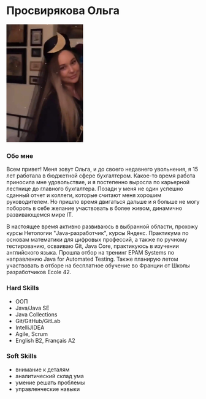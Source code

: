 # Просвирякова Ольга
<img src="img/whoosh.png" width="200">

### Обо мне
Всем привет! Меня зовут Ольга, и до своего недавнего увольнения, я 15 лет работала в бюджетной сфере бухгалтером. Какое-то время работа приносила мне удовольствие, и я постепенно выросла по карьерной лестнице до главного бухгалтера. Позади у меня не один успешно сданный отчет и коллеги, которые считают меня хорошим руководителем. Но пришло время двигаться дальше и я больше не могу побороть в себе желание участвовать в более живом, динамично развивающемся мире IT.

В настоящее время активно развиваюсь в выбранной области, прохожу курсы Нетологии "Java-разработчик", курсы Яндекс. Практикума по основам математики для цифровых профессий, а также по ручному тестированию, осваиваю Git, Java Core, практикуюсь в изучении английского языка. Прошла отбор на тренинг EPAM Systems по направлению Java for Automated Testing. Также планирую летом участвовать в отборе на бесплатное обучение во Франции от Школы разработчиков Ecole 42.

### Hard Skills
- ООП
- Java/Java SE
- Java Collections
- Git/GitHub/GitLab
- IntelliJIDEA
- Agile, Scrum
- English B2, Français A2

### Soft Skills
- внимание к деталям
- аналитический склад ума
- умение решать проблемы
- управленческие навыки
